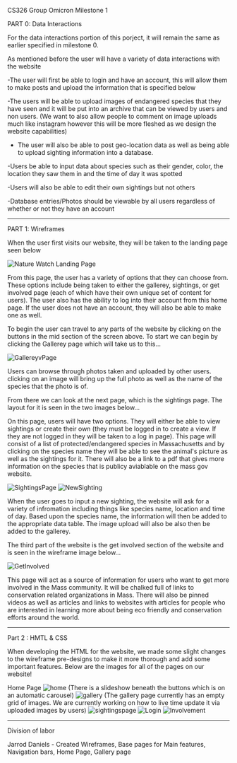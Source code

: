 CS326 Group Omicron Milestone 1

PART 0: Data Interactions

For the data interactions portion of this porject, it will remain the same as earlier specified in milestone 0.

As mentioned before the user will have a variety of data interactions with the website

-The user will first be able to login and have an account, this will allow them to make posts and upload the information that is specified below

-The users will be able to upload images of endangered species that they have seen and it will be put into an archive that can be viewed by users and non users. (We want to also allow people to comment on image uploads much like instagram however this will be more fleshed as we design the website capabilities)

- The user will also be able to post geo-location data as well as being able to upload sighting information into a database.

-Users be able to input data about species such as their gender, color, the location they saw them in and the time of day it was spotted

-Users will also be able to edit their own sightings but not others

-Database entries/Photos should be viewable by all users regardless of whether or not they have an account
__________________________________________________________________________________________________________

PART 1: Wireframes

When the user first visits our website, they will be taken to the landing page seen below

![Nature Watch Landing Page](LandingPage.JPG)

From this page, the user has a variety of options that they can choose from. These options include being taken to either the gallerey, sightings, or get involved page (each of which have their own unique set of content for users). The user also has the ability to log into their account from this home page. If the user does not have an account, they will also be able to make one as well.

To begin the user can travel to any parts of the website by clicking on the buttons in the mid section of the screen above. To start we can begin by clicking the Gallerey page which will take us to this...

![GallereyvPage](GalleryPage.JPG)

Users can browse through photos taken and uploaded by other users. clicking on an image will bring up the full photo as well as the name of the species that the photo is of. 

From there we can look at the next page, which is the sightings page. The layout for it is seen in the two images below...

On this page, users will have two options. They will either be able to view sightings or create their own (they must be logged in to create a view. If they are not logged in they will be taken to a log in page). This page will consist of a list of protected/endangered species in Massachusetts and by clicking on the species name they will be able to see the animal's picture as well as the sightings for it. There will also be a link to a pdf that gives more information on the species that is publicy aviablable on the mass gov website.

![SightingsPage](SightingsPage.JPG)
![NewSighting](NewSighting.JPG)

When the user goes to input a new sighting, the website will ask for a variety of infromation including things like species name, location and time of day. Based upon the species name, the information will then be added to the appropriate data table. The image upload will also be also then be added to the gallerey.

The third part of the website is the get involved section of the website and is seen in the wireframe image below...

![GetInvolved](GetInvolved.JPG)

This page will act as a source of information for users who want to get more involved in the Mass community. It will be chalked full of links to conservation related organizations in Mass. There will also be pinned videos as well as articles and links to websites with articles for people who are interested in learning more about being eco friendly and conservation efforts around the world. 

______________________________________________
Part 2 : HMTL & CSS 

When developing the HTML for the website, we made some slight changes to the wireframe pre-designs to make it more thorough and add some important features. Below are the images for all of the pages on our website!

Home Page
![home](HomePageHTML.JPG)
(There is a slideshow beneath the buttons which is on an automatic carousel)
![gallery](galleryHTML.JPG)
(The gallery page currently has an empty grid of images. We are currently working on how to live time update it via uploaded images by users)
![sightingspage](SightingsHTML.JPG)
![Login](LoginHTML.JPG)
![Involvement](GetInvolvedHTML.JPG)

________________________________________________

Division of labor

Jarrod Daniels - Created Wireframes, Base pages for Main features, Navigation bars, Home Page, Gallery page

